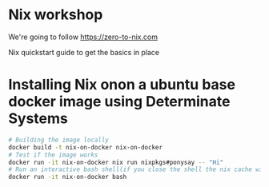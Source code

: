 # Nix workshop 

We're going to follow https://zero-to-nix.com

Nix quickstart guide to get the basics in place


# Installing Nix onon a ubuntu base docker image using Determinate Systems

```bash
# Building the image locally 
docker build -t nix-on-docker nix-on-docker
# Test if the image works
docker run -it nix-on-docker nix run nixpkgs#ponysay -- "Hi"
# Run an interactive bash shell(if you close the shell the nix cache will be nvalidated so recommended to work in this shell for the workshop)
docker run -it nix-on-docker bash